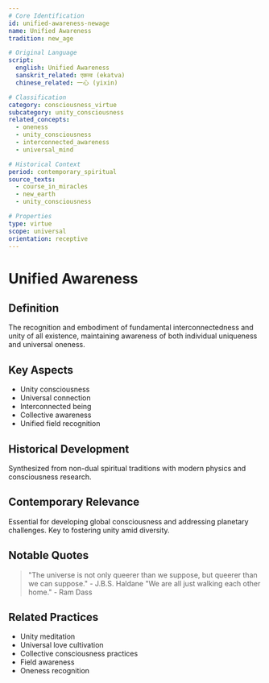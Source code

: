 ```yaml
---
# Core Identification
id: unified-awareness-newage
name: Unified Awareness
tradition: new_age

# Original Language
script:
  english: Unified Awareness
  sanskrit_related: एकत्व (ekatva)
  chinese_related: 一心 (yixin)

# Classification
category: consciousness_virtue
subcategory: unity_consciousness
related_concepts:
  - oneness
  - unity_consciousness
  - interconnected_awareness
  - universal_mind

# Historical Context
period: contemporary_spiritual
source_texts:
  - course_in_miracles
  - new_earth
  - unity_consciousness

# Properties
type: virtue
scope: universal
orientation: receptive
---
```


# Unified Awareness

## Definition
The recognition and embodiment of fundamental interconnectedness and unity of all existence, maintaining awareness of both individual uniqueness and universal oneness.

## Key Aspects
- Unity consciousness
- Universal connection
- Interconnected being
- Collective awareness
- Unified field recognition

## Historical Development
Synthesized from non-dual spiritual traditions with modern physics and consciousness research.

## Contemporary Relevance
Essential for developing global consciousness and addressing planetary challenges. Key to fostering unity amid diversity.

## Notable Quotes
> "The universe is not only queerer than we suppose, but queerer than we can suppose." - J.B.S. Haldane
> "We are all just walking each other home." - Ram Dass

## Related Practices
- Unity meditation
- Universal love cultivation
- Collective consciousness practices
- Field awareness
- Oneness recognition